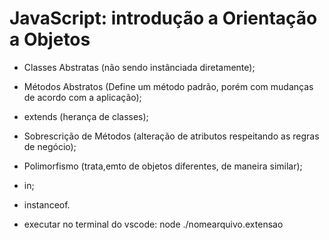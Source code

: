 # JavaScript: introdução a Orientação a Objetos

- Classes Abstratas (não sendo instânciada diretamente);
- Métodos Abstratos  (Define um método padrão, porém com mudanças de acordo com a aplicação);
- extends (herança de classes);
- Sobrescrição de Métodos (alteração de atributos respeitando as regras de negócio);
- Polimorfismo (trata,emto de objetos diferentes, de maneira similar);
- in;
- instanceof.

- executar no terminal do vscode: node ./nomearquivo.extensao